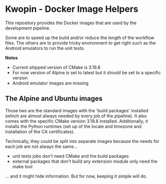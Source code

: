 # Kwopin - Docker Image Helpers

This repository provides the Docker images that are used by the development
pipeline.

Some are to speed up the build and/or reduce the length of the workflow files.
The others are to provide tricky environment to get right such as the Android
emulators to run the unit tests.

**Notes**

- Current shipped version of CMake is 3.19.8
- For now version of Alpine is set to latest but it should be set to a specific version
- Android emulator images are missing

## The Alpine and Ubuntu images

Those two are the standard images with the 'build packages' installed (which
are almost always needed by every job of the pipeline). It also comes with the
specific CMake version 3.19.8 installed. Additionally, it installs the Python
runtimes (set up of the locale and timezone and installation of the CA
certificates).

Technically, they could be split into separate images because the needs for
each job are not always the same...

- unit tests jobs don't need CMake and the build packages
- external packages that don't build any extension module only need the make tool

... and it might hide information. But for now, keeping it simple will do.

